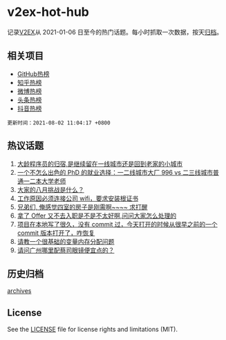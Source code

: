 # v2ex-hot-hub

 记录[V2EX](https://www.v2ex.com/)从 2021-01-06 日至今的热门话题。每小时抓取一次数据，按天[归档](archives)。
 
 ## 相关项目

- [GitHub热榜](https://github.com/snaildev/github-hot-hub)
- [知乎热榜](https://github.com/snaildev/zhihu-hot-hub)
- [微博热榜](https://github.com/snaildev/weibo-hot-hub)
- [头条热榜](https://github.com/snaildev/toutiao-hot-hub)
- [抖音热榜](https://github.com/snaildev/douyin-hot-hub)


 `更新时间：2021-08-02 11:04:17 +0800`

## 热议话题

1. [大龄程序员的归宿,是继续留在一线城市还是回到老家的小城市](https://www.v2ex.com/t/793034)
1. [一个不怎么出色的 PhD 的就业选择：一二线城市大厂 996 vs 二三线城市普通一二本大学老师](https://www.v2ex.com/t/793018)
1. [大家的八月挑战是什么？](https://www.v2ex.com/t/793070)
1. [工作原因必须连接公司 wifi，要求安装根证书](https://www.v2ex.com/t/792969)
1. [兄弟们, 俺感觉四室的房子是刚需啊~~~~ 求打醒](https://www.v2ex.com/t/793090)
1. [拿了 Offer 又不去入职是不是不太好啊,问问大家怎么处理的](https://www.v2ex.com/t/792975)
1. [项目在本地写了很久，没有 commit 过，今天打开的时候从很早之前的一个 commit 版本打开了，咋恢复](https://www.v2ex.com/t/793036)
1. [请教一个很基础的变量内存分配问题](https://www.v2ex.com/t/793017)
1. [请问广州哪里配蔡司眼镜便宜点的？](https://www.v2ex.com/t/792970)

## 历史归档

[archives](archives)

## License

See the [LICENSE](LICENSE) file for license rights and limitations (MIT).
